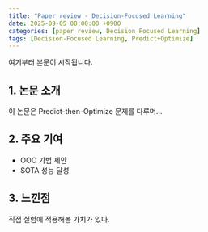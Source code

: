```yaml
---
title: "Paper review - Decision-Focused Learning"
date: 2025-09-05 00:00:00 +0900
categories: [paper review, Decision Focused Learning]
tags: [Decision-Focused Learning, Predict+Optimize]
---
```


여기부터 본문이 시작됩니다.

## 1. 논문 소개
이 논문은 Predict-then-Optimize 문제를 다루며...

## 2. 주요 기여
- OOO 기법 제안
- SOTA 성능 달성

## 3. 느낀점
직접 실험에 적용해볼 가치가 있다.
